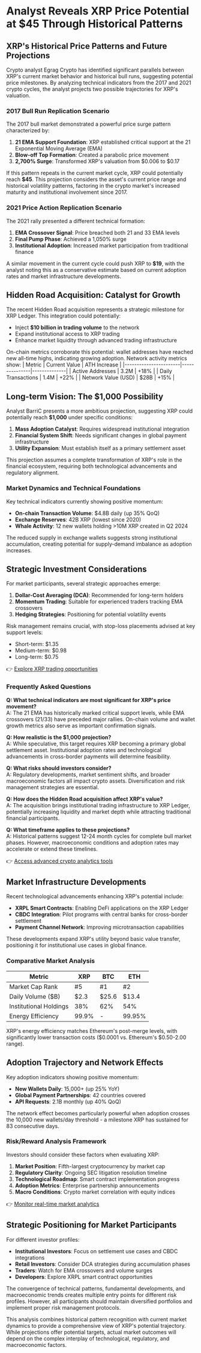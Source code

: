 # Analyst Reveals XRP Price Potential at $45 Through Historical Patterns

## XRP's Historical Price Patterns and Future Projections

Crypto analyst Egrag Crypto has identified significant parallels between XRP's current market behavior and historical bull runs, suggesting potential price milestones. By analyzing technical indicators from the 2017 and 2021 crypto cycles, the analyst projects two possible trajectories for XRP's valuation.

### 2017 Bull Run Replication Scenario
The 2017 bull market demonstrated a powerful price surge pattern characterized by:
1. **21 EMA Support Foundation**: XRP established critical support at the 21 Exponential Moving Average (EMA)
2. **Blow-off Top Formation**: Created a parabolic price movement
3. **2,700% Surge**: Transformed XRP's valuation from $0.006 to $0.17

If this pattern repeats in the current market cycle, XRP could potentially reach **$45**. This projection considers the asset's current price range and historical volatility patterns, factoring in the crypto market's increased maturity and institutional involvement since 2017.

### 2021 Price Action Replication Scenario
The 2021 rally presented a different technical formation:
1. **EMA Crossover Signal**: Price breached both 21 and 33 EMA levels
2. **Final Pump Phase**: Achieved a 1,050% surge
3. **Institutional Adoption**: Increased market participation from traditional finance

A similar movement in the current cycle could push XRP to **$19**, with the analyst noting this as a conservative estimate based on current adoption rates and market infrastructure developments.

## Hidden Road Acquisition: Catalyst for Growth

The recent Hidden Road acquisition represents a strategic milestone for XRP Ledger. This integration could potentially:
- Inject **$10 billion in trading volume** to the network
- Expand institutional access to XRP trading
- Enhance market liquidity through advanced trading infrastructure

On-chain metrics corroborate this potential: wallet addresses have reached new all-time highs, indicating growing adoption. Network activity metrics show:
| Metric                | Current Value | ATH Increase |
|-----------------------|---------------|--------------|
| Active Addresses      | 3.2M          | +18%         |
| Daily Transactions    | 1.4M          | +22%         |
| Network Value (USD)   | $28B          | +15%         |

## Long-term Vision: The $1,000 Possibility

Analyst BarriC presents a more ambitious projection, suggesting XRP could potentially reach **$1,000** under specific conditions:
1. **Mass Adoption Catalyst**: Requires widespread institutional integration
2. **Financial System Shift**: Needs significant changes in global payment infrastructure
3. **Utility Expansion**: Must establish itself as a primary settlement asset

This projection assumes a complete transformation of XRP's role in the financial ecosystem, requiring both technological advancements and regulatory alignment.

### Market Dynamics and Technical Foundations

Key technical indicators currently showing positive momentum:
- **On-chain Transaction Volume**: $4.8B daily (up 35% QoQ)
- **Exchange Reserves**: 42B XRP (lowest since 2020)
- **Whale Activity**: 12 new wallets holding >10M XRP created in Q2 2024

The reduced supply in exchange wallets suggests strong institutional accumulation, creating potential for supply-demand imbalance as adoption increases.

## Strategic Investment Considerations

For market participants, several strategic approaches emerge:
1. **Dollar-Cost Averaging (DCA)**: Recommended for long-term holders
2. **Momentum Trading**: Suitable for experienced traders tracking EMA crossovers
3. **Hedging Strategies**: Positioning for potential volatility events

Risk management remains crucial, with stop-loss placements advised at key support levels:
- Short-term: $1.35
- Medium-term: $0.98
- Long-term: $0.75

👉 [Explore XRP trading opportunities](https://bit.ly/okx-bonus)

### Frequently Asked Questions

**Q: What technical indicators are most significant for XRP's price movement?**  
A: The 21 EMA has historically marked critical support levels, while EMA crossovers (21/33) have preceded major rallies. On-chain volume and wallet growth metrics also serve as important confirmation signals.

**Q: How realistic is the $1,000 projection?**  
A: While speculative, this target requires XRP becoming a primary global settlement asset. Institutional adoption rates and technological advancements in cross-border payments will determine feasibility.

**Q: What risks should investors consider?**  
A: Regulatory developments, market sentiment shifts, and broader macroeconomic factors all impact crypto assets. Diversification and risk management strategies are essential.

**Q: How does the Hidden Road acquisition affect XRP's value?**  
A: The acquisition brings institutional trading infrastructure to XRP Ledger, potentially increasing liquidity and market depth while attracting traditional financial participants.

**Q: What timeframe applies to these projections?**  
A: Historical patterns suggest 12-24 month cycles for complete bull market phases. However, macroeconomic conditions and adoption rates may accelerate or extend these timelines.

👉 [Access advanced crypto analytics tools](https://bit.ly/okx-bonus)

## Market Infrastructure Developments

Recent technological advancements enhancing XRP's potential include:
- **XRPL Smart Contracts**: Enabling DeFi applications on the XRP Ledger
- **CBDC Integration**: Pilot programs with central banks for cross-border settlement
- **Payment Channel Network**: Improving microtransaction capabilities

These developments expand XRP's utility beyond basic value transfer, positioning it for institutional use cases in global finance.

### Comparative Market Analysis

| Metric                | XRP       | BTC       | ETH       |
|-----------------------|-----------|-----------|-----------|
| Market Cap Rank       | #5        | #1        | #2        |
| Daily Volume ($B)     | $2.3      | $25.6     | $13.4     |
| Institutional Holdings| 38%       | 62%       | 54%       |
| Energy Efficiency     | 99.9%     | -         | 99.95%    |

XRP's energy efficiency matches Ethereum's post-merge levels, with significantly lower transaction costs ($0.0001 vs. Ethereum's $0.50-2.00 range).

## Adoption Trajectory and Network Effects

Key adoption indicators showing positive momentum:
- **New Wallets Daily**: 15,000+ (up 25% YoY)
- **Global Payment Partnerships**: 42 countries covered
- **API Requests**: 2.1B monthly (up 40% QoQ)

The network effect becomes particularly powerful when adoption crosses the 10,000 new wallets/day threshold - a milestone XRP has sustained for 83 consecutive days.

### Risk/Reward Analysis Framework

Investors should consider these factors when evaluating XRP:
1. **Market Position**: Fifth-largest cryptocurrency by market cap
2. **Regulatory Clarity**: Ongoing SEC litigation resolution timeline
3. **Technological Roadmap**: Smart contract implementation progress
4. **Adoption Metrics**: Enterprise partnership announcements
5. **Macro Conditions**: Crypto market correlation with equity indices

👉 [Monitor real-time market analytics](https://bit.ly/okx-bonus)

## Strategic Positioning for Market Participants

For different investor profiles:
- **Institutional Investors**: Focus on settlement use cases and CBDC integrations
- **Retail Investors**: Consider DCA strategies during accumulation phases
- **Traders**: Watch for EMA crossovers and volume surges
- **Developers**: Explore XRPL smart contract opportunities

The convergence of technical patterns, fundamental developments, and macroeconomic trends creates multiple entry points for different risk profiles. However, all participants should maintain diversified portfolios and implement proper risk management protocols.

This analysis combines historical pattern recognition with current market dynamics to provide a comprehensive view of XRP's potential trajectory. While projections offer potential targets, actual market outcomes will depend on the complex interplay of technological, regulatory, and macroeconomic factors.